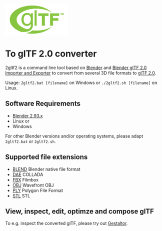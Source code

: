 [![](glTF.png)](https://github.com/KhronosGroup/glTF/tree/master/specification/2.0)

# To glTF 2.0 converter

2gltf2 is a command line tool based on [Blender](http://www.blender.org) and [Blender glTF 2.0 Importer and Exporter](https://github.com/KhronosGroup/glTF-Blender-IO) to convert from several 3D file formats to [glTF 2.0](https://www.khronos.org/gltf/).  

Usage: `2gltf2.bat [filename]` on Windows or `./2gltf2.sh [filename]` on Linux.  

## Software Requirements

* [Blender 2.93.x](https://www.blender.org/download/)  
* Linux or  
* Windows  

For other Blender versions and/or operating systems, please adapt `2gltf2.bat` or `2gltf2.sh`.  

## Supported file extensions

* [BLEND](https://www.blender.org/) Blender native file format  
* [DAE](https://en.wikipedia.org/wiki/COLLADA) COLLADA  
* [FBX](https://en.wikipedia.org/wiki/FBX) Filmbox  
* [OBJ](https://en.wikipedia.org/wiki/Wavefront_.obj_file) Wavefront OBJ  
* [PLY](https://en.wikipedia.org/wiki/PLY_(file_format)) Polygon File Format  
* [STL](https://en.wikipedia.org/wiki/STL_(file_format)) STL  

## View, inspect, edit, optimze and compose glTF

To e.g. inspect the converted glTF, please try out [Gestaltor](https://gestaltor.io/).  
